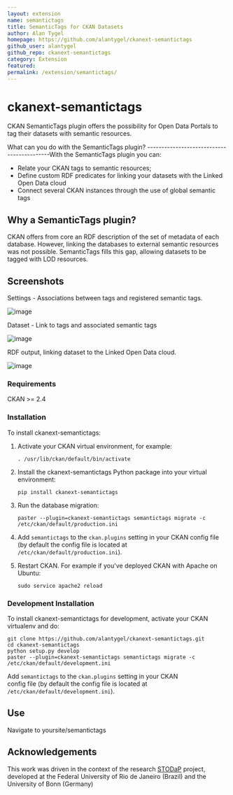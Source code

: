```yaml
---
layout: extension
name: semantictags
title: SemanticTags for CKAN Datasets
author: Alan Tygel
homepage: https://github.com/alantygel/ckanext-semantictags
github_user: alantygel
github_repo: ckanext-semantictags
category: Extension
featured: 
permalink: /extension/semantictags/
---
```



ckanext-semantictags
====================

CKAN SemanticTags plugin offers the possibility for Open Data Portals to tag their datasets with semantic resources.

What can you do with the SemanticTags plugin? -------------------------------------------With the SemanticTags plugin you can:

-   Relate your CKAN tags to semantic resources;
-   Define custom RDF predicates for linking your datasets with the Linked Open Data cloud
-   Connect several CKAN instances through the use of global semantic tags

Why a SemanticTags plugin?
--------------------------

CKAN offers from core an RDF description of the set of metadata of each database. However, linking the databases to external semantic resources was not possible. SemanticTags fills this gap, allowing datasets to be tagged with LOD resources.

Screenshots
-----------

Settings - Associations between tags and registered semantic tags.

![image](http://stodap.org/tags/images/9/97/CKAN_Semantictags_Plugin.png)

Dataset - Link to tags and associated semantic tags

![image](http://stodap.org/tags/images/0/0c/CKAN_Semantictags_Plugin_-_Dataset.png)

RDF output, linking dataset to the Linked Open Data cloud.

![image](http://stodap.org/tags/images/2/2a/CKAN_Semantictags_Plugin_-_RDF.png)

### Requirements

CKAN \>= 2.4

### Installation

To install ckanext-semantictags:

1.  Activate your CKAN virtual environment, for example:

        . /usr/lib/ckan/default/bin/activate

2.  Install the ckanext-semantictags Python package into your virtual environment:

        pip install ckanext-semantictags

3.  Run the database migration:

        paster --plugin=ckanext-semantictags semantictags migrate -c /etc/ckan/default/production.ini   

4.  Add `semantictags` to the `ckan.plugins` setting in your CKAN config file (by default the config file is located at `/etc/ckan/default/production.ini`).
5.  Restart CKAN. For example if you've deployed CKAN with Apache on Ubuntu:

        sudo service apache2 reload

### Development Installation

To install ckanext-semantictags for development, activate your CKAN virtualenv and do:

    git clone https://github.com/alantygel/ckanext-semantictags.git
    cd ckanext-semantictags
    python setup.py develop
    paster --plugin=ckanext-semantictags semantictags migrate -c /etc/ckan/default/development.ini

Add `semantictags` to the `ckan.plugins` setting in your CKAN  
config file (by default the config file is located at `/etc/ckan/default/development.ini`).

Use
---

Navigate to yoursite/semantictags

Acknowledgements
----------------

This work was driven in the context of the research [STODaP](http://stodap.org/) project, developed at the Federal University of Rio de Janeiro (Brazil) and the University of Bonn (Germany)

